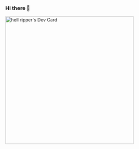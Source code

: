 ### Hi there 👋

<a href="https://app.daily.dev/JON_007"><img src="https://api.daily.dev/devcards/159e6c948f0a4419a07376a9d25f503f.png?r=ova" width="400" alt="hell ripper's Dev Card"/></a>

<!--
**Farhaan-Hash/Farhaan-Hash** is a ✨ _special_ ✨ repository because its `README.md` (this file) appears on your GitHub profile.

Here are some ideas to get you started:

- 🔭 I’m currently working on ...
- 🌱 I’m currently learning ...
- 👯 I’m looking to collaborate on ...
- 🤔 I’m looking for help with ...
- 💬 Ask me about ...
- 📫 How to reach me: ...
- 😄 Pronouns: ...
- ⚡ Fun fact: ...

-->
